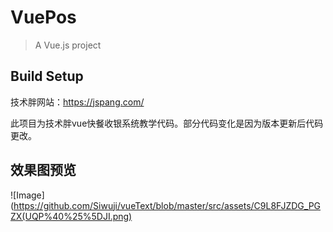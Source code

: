 # VuePos

> A Vue.js project

## Build Setup

技术胖网站：https://jspang.com/

此项目为技术胖vue快餐收银系统教学代码。部分代码变化是因为版本更新后代码更改。
## 效果图预览
![Image](https://github.com/Siwuji/vueText/blob/master/src/assets/C9L8FJZDG_PGZX(UQP%40%25%5DJI.png)
